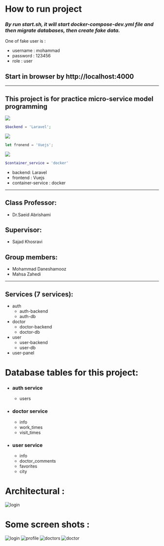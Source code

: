 # How to run project
### *By run **start.sh**, it will start docker-compose-dev.yml file and then migrate databases, then create fake data.*
One of fake user is :
* username : mohammad
* password : 123456
* role : user
## Start in browser by http://localhost:4000
---
## This project is for practice micro-service model programming
![](https://laravel.com/img/favicon/favicon-32x32.png)
```php
$backend = 'Laravel';
```
![](https://vuejs.org/images/icons/favicon-32x32.png)
```js
let fronend = 'Vuejs';
```
![](https://www.docker.com/favicon.ico)
```bash
$container_service = 'docker'
```
- <div class="text-purple"> backend: Laravel</div>
- <div class="text-green">frontend : Vuejs</div>
- <div class="text-blue">container-service : docker</div>

---
## Class Professor:
* Dr.Saeid Abrishami
## Supervisor:
* Sajad Khosravi
## Group members:
* Mohammad Daneshamooz
* Mahsa Zahedi
---
## **Services** (7 services):
* auth 
    * auth-backend 
    * auth-db
* doctor 
    * doctor-backend
    * doctor-db
* user
    * user-backend
    * user-db
* user-panel
# Database tables for this project:
* ### auth service
    * users
* ### doctor service
    * info
    * work_times
    * visit_times
* ### user service
    * info
    * doctor_comments
    * favorites
    * city
# Architectural :
![login](https://api.programai.ir/storage/pubmd/Architectural.png)
# Some screen shots :
![login](https://api.programai.ir/storage/pubmd/login.png)
![profile](https://api.programai.ir/storage/pubmd/profile.png)
![doctors](https://api.programai.ir/storage/pubmd/doctors.png)
![doctor](https://api.programai.ir/storage/pubmd/doctor.png)


